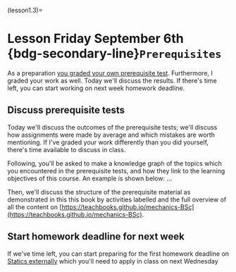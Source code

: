 (lesson1.3)=
# Lesson Friday September 6th <br> {bdg-secondary-line}`Prerequisites`

As a preparation [you graded your own prerequisite test](homework1.3). Furthermore, I graded your work as well. Today we'll discuss the results. If there's time left, you can start working on next week homework deadline.

## Discuss prerequisite tests
Today we'll discuss the outcomes of the prerequisite tests; we'll discuss how assignments were made by average and which mistakes are worth mentioning. If I've graded your work differently than you did yourself, there's time available to discuss in class.

Following, you'll be asked to make a knowledge graph of the topics which you encountered in the prerequisite tests, and how they link to the learning objectives of this course. An example is shown below:
...

Then, we'll discuss the structure of the prerequisite material as demonstrated in this this book by activities labelled and the full overview of all the content on [https://teachbooks.github.io/mechanics-BSc](https://teachbooks.github.io/mechanics-BSc).

## Start homework deadline for next week
If we've time left, you can start preparing for the first homework deadline on [Statics externally](homework2.2) which you'll need to apply in class on next Wednesday